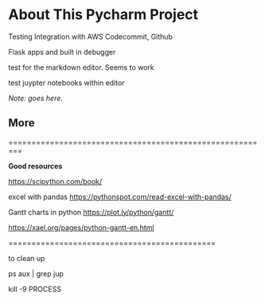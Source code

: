 # About This Pycharm Project 

Testing Integration with AWS Codecommit,  Github

Flask apps  and built in debugger

test for the  markdown editor. Seems to work 

test   juypter notebooks within editor 

*Note: goes here.*

## More


=========================================================


**Good resources** 

https://scipython.com/book/

excel with pandas 
https://pythonspot.com/read-excel-with-pandas/

Gantt charts in python 
https://plot.ly/python/gantt/

https://xael.org/pages/python-gantt-en.html


=============================================

to clean up 

ps aux | grep jup


kill -9  PROCESS 

